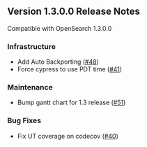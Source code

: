 ## Version 1.3.0.0 Release Notes

Compatible with OpenSearch 1.3.0.0

### Infrastructure
* Add Auto Backporting ([#48](https://github.com/opensearch-project/dashboards-visualizations/pull/48))
* Force cypress to use PDT time ([#41](https://github.com/opensearch-project/dashboards-visualizations/pull/41))

### Maintenance
* Bump gantt chart for 1.3 release ([#51](https://github.com/opensearch-project/dashboards-visualizations/pull/51))

### Bug Fixes
* Fix UT coverage on codecov ([#40](https://github.com/opensearch-project/dashboards-visualizations/pull/40))
